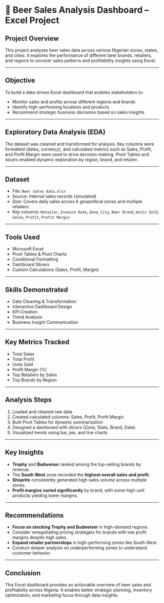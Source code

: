 # 🍺 Beer Sales Analysis Dashboard – Excel Project

## Project Overview

This project analyzes beer sales data across various Nigerian zones, states, and cities. It explores the performance of different beer brands, retailers, and regions to uncover sales patterns and profitability insights using Excel.

---

## Objective

To build a data-driven Excel dashboard that enables stakeholders to:
- Monitor sales and profits across different regions and brands
- Identify high-performing locations and products
- Recommend strategic business decisions based on sales insights

---

## Exploratory Data Analysis (EDA)

The dataset was cleaned and transformed for analysis. Key columns were formatted (dates, currency), and calculated metrics such as Sales, Profit, and Profit Margin were used to drive decision-making. Pivot Tables and slicers enabled dynamic exploration by region, brand, and retailer.

---

## Dataset

- File: `Beer Sales data.xlsx`
- Source: Internal sales records (simulated)
- Size: Covers daily sales across 6 geopolitical zones and multiple retailers
- Key columns: `Retailer`, `Invoice Date`, `Zone`, `City`, `Beer Brand`, `Units Sold`, `Sales`, `Profit`, `Profit Margin`

---

## Tools Used

- Microsoft Excel
- Pivot Tables & Pivot Charts
- Conditional Formatting
- Dashboard Slicers
- Custom Calculations (Sales, Profit, Margin)

---

## Skills Demonstrated

- Data Cleaning & Transformation
- Interactive Dashboard Design
- KPI Creation
- Trend Analysis
- Business Insight Communication

---

## Key Metrics Tracked

- Total Sales
- Total Profit
- Units Sold
- Profit Margin (%)
- Top Retailers by Sales
- Top Brands by Region

---

## Analysis Steps

1. Loaded and cleaned raw data
2. Created calculated columns: Sales, Profit, Profit Margin
3. Built Pivot Tables for dynamic summarization
4. Designed a dashboard with slicers (Zone, State, Brand, Date)
5. Visualized trends using bar, pie, and line charts

---

## Key Insights

- **Trophy** and **Budweiser** ranked among the top-selling brands by revenue.
- The **South West** zone recorded the **highest overall sales and profit**.
- **Shoprite** consistently generated high sales volume across multiple zones.
- **Profit margins varied significantly** by brand, with some high-unit products yielding lower margins.

---

## Recommendations

- **Focus on stocking Trophy and Budweiser** in high-demand regions.
- Consider renegotiating pricing strategies for brands with low profit margins despite high sales.
- **Expand retailer partnerships** in high-performing zones like South West.
- Conduct deeper analysis on underperforming zones to understand customer behavior.

---

## Conclusion

This Excel dashboard provides an actionable overview of beer sales and profitability across Nigeria. It enables better strategic planning, inventory optimization, and marketing focus through data insights.
